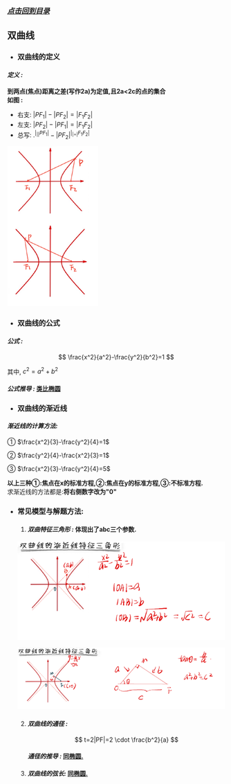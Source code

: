 ### [*点击回到目录*](./目录.md) 
## 双曲线
- ### 双曲线的定义

#### ***定义 :***

 **到两点(焦点)距离之差(写作2a)为定值,且2a<2c的点的集合**   
 **如图 :**   
 - 右支: $|PF_1|-|PF_2|=|F_1F_2|$ 
 - 左支: $|PF_2|-|PF_1|=|F_1F_2|$ 
 - 总写: $.^|_||PF_1|-|PF_2|^|_|=|F_1F_2|$
   
 ![如果你看到此提示,说明图片未加载成功,请检查网络/下载查看本项目.](../imgs/shuangqu001.png)   
      
- ### 双曲线的公式

#### ***公式 :*** 

$$
\frac{x^2}{a^2}-\frac{y^2}{b^2}=1
$$

其中, $c^2=a^2+b^2$

#### ***公式推导 :***    [类比椭圆](./椭圆.md/#公式推导)    

- ### 双曲线的渐近线

#### ***渐近线的计算方法:***    
① $\frac{x^2}{3}-\frac{y^2}{4}=1$

② $\frac{y^2}{4}-\frac{x^2}{3}=1$   

③ $\frac{x^2}{3}-\frac{y^2}{4}=5$

**以上三种①:焦点在x的标准方程,②:焦点在y的标准方程,③:不标准方程.**   
求渐近线的方法都是:**将右侧数字改为"0"**

- ### 常见模型与解题方法:

    1. #### ***双曲特征三角形 :*** **体现出了abc三个参数.**
     ![如果你看到此提示,说明图片未加载成功,请检查网络/下载查看本项目.](../imgs/shuangqu002.png)
   
     ![如果你看到此提示,说明图片未加载成功,请检查网络/下载查看本项目.](../imgs/shuangqu003.png) 

    2. #### ***双曲线的通径 :***

        $$
            t=2|PF|=2 \cdot \frac{b^2}{a}
        $$

        #### ***通径的推导 :*** **[同椭圆.](./椭圆.md/#通径公式推导)**

    3. #### ***双曲线的弦长:*** **[同椭圆.](./椭圆.md/#椭圆的弦长)**
